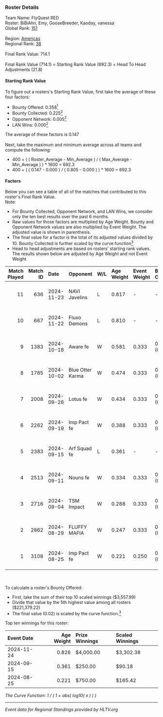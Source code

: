 ### Roster Details<br />
Team Name: FlyQuest RED<br />
Roster: BiBiAhn, Emy, GooseBreeder, Kaoday, vanessa<br />
Global Rank: [151](../../standings_global_2025_01_20.md)<br />
<br />
Region: [Americas]( ../../standings_americas_2025_01_20.md)<br />
Regional Rank: [38]( ../../standings_americas_2025_01_20.md)<br />
<br />
Final Rank Value:  714.1<br />
<br />
Final Rank Value (714.1) = Starting Rank Value (692.3) + Head To Head Adjustments (21.8)<br />

#### Starting Rank Value<br />
To figure out a rosters's Starting Rank Value, first take the average of these four factors:<br />
- Bounty Offered: 0.358[<sup>1</sup>](#table2)
- Bounty Collected: 0.225[<sup>2</sup>](#table1)
- Opponent Network: 0.005[<sup>2</sup>](#table1)
- LAN Wins: 0.000[<sup>2</sup>](#table1)

The average of these factors is 0.147<br />
<br />
Next, take the maximum and minimum average across all teams and compute the following:<br />
- 400 + ( ( Roster_Average - Min_Average ) / ( Max_Average - Min_Average ) ) * 1600 = 692.3
- 400 + ( ( 0.147 - 0.000 ) / ( 0.805 - 0.000 ) ) * 1600 = 692.3


#### Factors<br />
Below you can see a table of all of the matches that contributed to this roster's Final Rank Value.<br />
Note:<br />

- For Bounty Collected, Opponent Network, and LAN Wins, we consider only the ten best results over the past 6 months.
- Raw values for those factors are multiplied by Age Weight. Bounty and Opponent Network values are also multiplied by Event Weight. The adjusted value is shown in parenthesis.
- The final value for a factor is the total of its adjusted values divided by 10. Bounty Collected is further scaled by the curve function[<sup>3</sup>](#curveFunction)
- Head to head adjustments are based on rosters' starting rank values. The results shown below are adjusted by Age Weight and not Event Weight
<span id="table1"></span><br />


| Match Played | Match ID | Date       | Opponent         | W/L | Age Weight | Event Weight | Bounty Collected | Opponent Network | LAN Wins  | H2H Adj. | Roster                                      |
| -: | -: | :- | :- | :- | :- | :- | :- | :- | :- | -: | :- |
|           11 |      636 | 2024-11-23 | NAVI Javelins    | L   | 0.817      | -            | -                | -                | -         |    -1.35 | BiBiAhn, Emy, GooseBreeder, Kaoday, vanessa |
|           10 |      667 | 2024-11-22 | Fluxo Demons     | L   | 0.810      | -            | -                | -                | -         |    -8.09 | BiBiAhn, Emy, GooseBreeder, Kaoday, vanessa |
|            9 |     1383 | 2024-10-18 | Aware fe         | W   | 0.581      | 0.333        | 0.003 (0.001)    | 0.022 (0.004)    | 0 (0.000) |     6.58 | BiBiAhn, Emy, GooseBreeder, Kaoday, vanessa |
|            8 |     1785 | 2024-10-02 | Blue Otter Karma | W   | 0.474      | 0.333        | 0.003 (0.001)    | 0.034 (0.005)    | 0 (0.000) |     5.83 | BiBiAhn, Emy, GooseBreeder, Kaoday, vanessa |
|            7 |     2008 | 2024-09-26 | Lotus fe         | W   | 0.434      | 0.333        | 0.003 (0.000)    | 0.017 (0.003)    | 0 (0.000) |     5.25 | BiBiAhn, Emy, GooseBreeder, Kaoday, vanessa |
|            6 |     2262 | 2024-09-19 | Imp Pact fe      | W   | 0.388      | 0.333        | 0.005 (0.001)    | 0.103 (0.013)    | 0 (0.000) |     5.34 | BiBiAhn, Emy, GooseBreeder, Kaoday, vanessa |
|            5 |     2383 | 2024-09-15 | Arf Squad fe     | L   | 0.361      | -            | -                | -                | -         |    -6.85 | BiBiAhn, Emy, GooseBreeder, Kaoday, vanessa |
|            4 |     2513 | 2024-09-11 | Nouns fe         | W   | 0.334      | 0.333        | 0.004 (0.000)    | 0.066 (0.007)    | 0 (0.000) |     4.37 | BiBiAhn, Emy, GooseBreeder, Kaoday, vanessa |
|            3 |     2716 | 2024-09-04 | TSM Impact       | W   | 0.288      | 0.333        | 0.005 (0.000)    | 0.079 (0.008)    | 0 (0.000) |     4.07 | BiBiAhn, Emy, GooseBreeder, Kaoday, vanessa |
|            2 |     2862 | 2024-08-29 | FLUFFY MAFIA     | W   | 0.247      | 0.333        | 0.005 (0.000)    | 0.098 (0.008)    | 0 (0.000) |     3.50 | BiBiAhn, Emy, GooseBreeder, Kaoday, vanessa |
|            1 |     3108 | 2024-08-25 | Imp Pact fe      | W   | 0.221      | 0.250        | 0.005 (0.000)    | 0.103 (0.006)    | 0 (0.000) |     3.14 | BiBiAhn, Emy, GooseBreeder, Kaoday, vanessa |

<br />
<span id="table2"></span><br />
To calculate a roster's Bounty Offered:<br />

- First, take the sum of their top 10 scaled winnings ($3,557.99)
- Divide that value by the 5th highest value among all rosters ($221,379.22)
- The final value (0.02) is scaled by the curve function.[<sup>3</sup>](#curveFunction)

Top ten winnings for this roster:<br />

| Event Date | Age Weight | Prize Winnings | Scaled Winnings |
| :- | -: | :- | :- |
| 2024-11-24 |      0.826 | $4,000.00      | $3,302.38       |
| 2024-09-15 |      0.361 | $250.00        | $90.18          |
| 2024-08-25 |      0.221 | $750.00        | $165.42         |


<span id="curveFunction"></span>_The Curve Function: 1 / ( 1 + abs( log10( x ) ) )_<br />

---
_Event data for Regional Standings provided by HLTV.org_<br />
